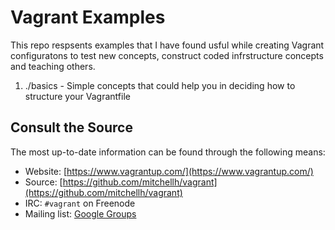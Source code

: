 # Vagrant Examples
This repo respsents examples that I have found usful while creating Vagrant configuratons to test new concepts, construct coded infrstructure concepts and teaching others. 

1. ./basics - Simple concepts that could help you in deciding how to structure your Vagrantfile

## Consult the Source
The most up-to-date information can be found through the following means:

* Website: [https://www.vagrantup.com/](https://www.vagrantup.com/)
* Source: [https://github.com/mitchellh/vagrant](https://github.com/mitchellh/vagrant)
* IRC: `#vagrant` on Freenode
* Mailing list: [Google Groups](https://groups.google.com/group/vagrant-up)